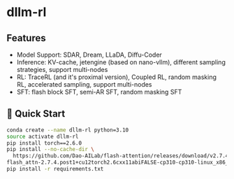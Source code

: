 # dllm-rl


## Features 

- Model Support: SDAR, Dream, LLaDA, Diffu-Coder
- Inference: KV-cache, jetengine (based on nano-vllm), different sampling strategies, support multi-nodes
- RL: TraceRL (and it's proximal version), Coupled RL, random masking RL, accelerated sampling, support multi-nodes
- SFT: flash block SFT, semi-AR SFT, random masking SFT


## 🚀 Quick Start


```bash
conda create --name dllm-rl python=3.10
source activate dllm-rl
pip install torch==2.6.0
pip install --no-cache-dir \
  https://github.com/Dao-AILab/flash-attention/releases/download/v2.7.4.post1/\
flash_attn-2.7.4.post1+cu12torch2.6cxx11abiFALSE-cp310-cp310-linux_x86_64.whl
pip install -r requirements.txt
```
